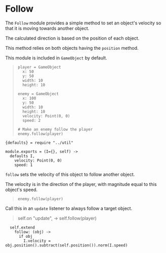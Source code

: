Follow
======

The `Follow` module provides a simple method to set an object's
velocity so that it is moving towards another object.

The calculated direction is based on the position of each object.

This method relies on both objects having the `position` method.

This module is included in `GameObject` by default.

>     player = GameObject
>       x: 50
>       y: 50
>       width: 10
>       height: 10
>
>     enemy = GameObject
>       x: 100
>       y: 50
>       width: 10
>       height: 10
>       velocity: Point(0, 0)
>       speed: 2
>
>     # Make an enemy follow the player
>     enemy.follow(player)

    {defaults} = require "../util"

    module.exports = (I={}, self) ->
      defaults I,
        velocity: Point(0, 0)
        speed: 1

`follow` sets the velocity of this object to follow another object.

The velocity is in the direction of the player, with magnitude equal to
this object's speed.

>     enemy.follow(player)

Call this in an `update` listener to always follow a target object.

>    self.on "update", ->
>      self.follow(player)

      self.extend
        follow: (obj) ->
          if obj
            I.velocity = obj.position().subtract(self.position()).norm(I.speed)
